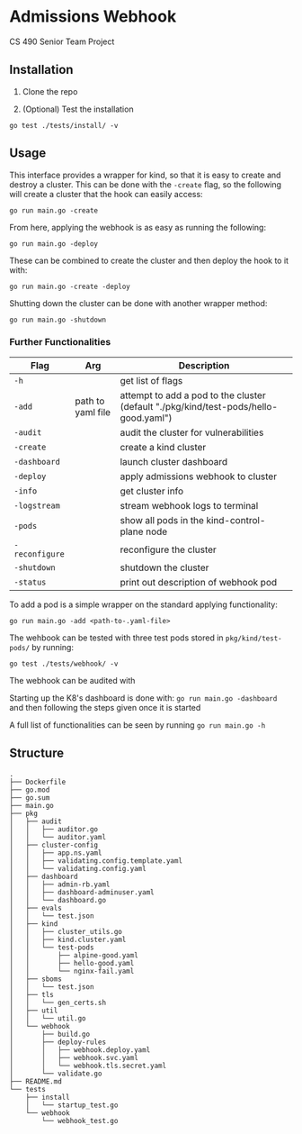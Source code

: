 # Admissions Webhook
CS 490 Senior Team Project

## Installation

1. Clone the repo

2. (Optional) Test the installation

`go test ./tests/install/ -v`


## Usage

This interface provides a wrapper for kind, so that it is easy to create and destroy a cluster. This can be done with the `-create` flag, so the following will create a cluster that the hook can easily access:

`go run main.go -create`

From here, applying the webhook is as easy as running the following:

`go run main.go -deploy`

These can be combined to create the cluster and then deploy the hook to it with: 

`go run main.go -create -deploy`

Shutting down the cluster can be done with another wrapper method:

`go run main.go -shutdown`

### Further Functionalities

| Flag           | Arg               | Description                 |
|----------------|-------------------|-----------------------------|
| `-h`           |                   | get list of flags |
| `-add`         | path to yaml file | attempt to add a pod to the cluster (default "./pkg/kind/test-pods/hello-good.yaml") |
| `-audit`       |                   | audit the cluster for vulnerabilities |
| `-create`      |                   | create a kind cluster |
| `-dashboard`   |                   | launch cluster dashboard  |
| `-deploy`      |                   | apply admissions webhook to cluster |
| `-info`        |                   | get cluster info |
| `-logstream`   |                   | stream webhook logs to terminal |
| `-pods`        |                   | show all pods in the kind-control-plane node |
| `-reconfigure` |                   | reconfigure the cluster |
| `-shutdown`    |                   | shutdown the cluster |
| `-status`      |                   | print out description of webhook pod |

To add a pod is a simple wrapper on the standard applying functionality:

`go run main.go -add <path-to-.yaml-file>`

The wehbook can be tested with three test pods stored in `pkg/kind/test-pods/` by running:

`go test ./tests/webhook/ -v`

The webhook can be audited with 

Starting up the K8's dashboard is done with: `go run main.go -dashboard` and then following the steps given once it is started

A full list of functionalities can be seen by running `go run main.go -h`

## Structure

```
.
├── Dockerfile
├── go.mod
├── go.sum
├── main.go
├── pkg
│   ├── audit
│   │   ├── auditor.go
│   │   └── auditor.yaml
│   ├── cluster-config
│   │   ├── app.ns.yaml
│   │   ├── validating.config.template.yaml
│   │   └── validating.config.yaml
│   ├── dashboard
│   │   ├── admin-rb.yaml
│   │   ├── dashboard-adminuser.yaml
│   │   └── dashboard.go
│   ├── evals
│   │   └── test.json
│   ├── kind
│   │   ├── cluster_utils.go
│   │   ├── kind.cluster.yaml
│   │   └── test-pods
│   │       ├── alpine-good.yaml
│   │       ├── hello-good.yaml
│   │       └── nginx-fail.yaml
│   ├── sboms
│   │   └── test.json
│   ├── tls
│   │   └── gen_certs.sh
│   ├── util
│   │   └── util.go
│   └── webhook
│       ├── build.go
│       ├── deploy-rules
│       │   ├── webhook.deploy.yaml
│       │   ├── webhook.svc.yaml
│       │   └── webhook.tls.secret.yaml
│       └── validate.go
├── README.md
└── tests
    ├── install
    │   └── startup_test.go
    └── webhook
        └── webhook_test.go

```
